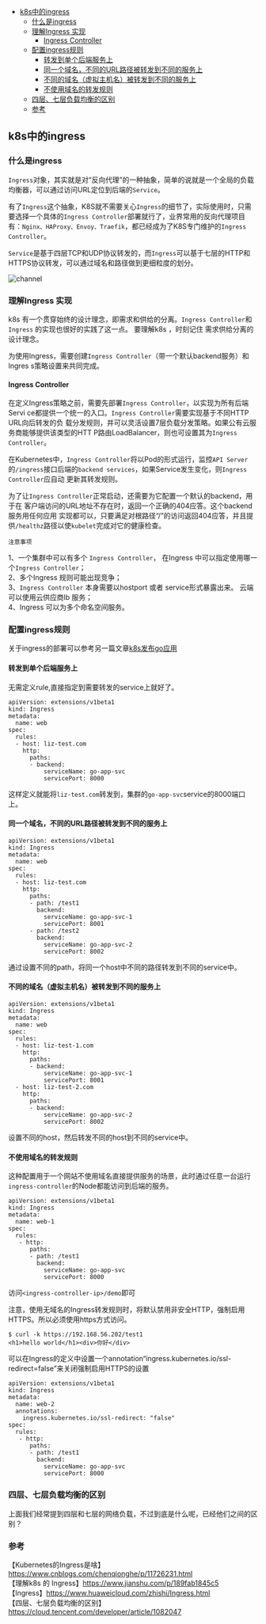 <!-- START doctoc generated TOC please keep comment here to allow auto update -->
<!-- DON'T EDIT THIS SECTION, INSTEAD RE-RUN doctoc TO UPDATE -->


- [k8s中的ingress](#k8s%E4%B8%AD%E7%9A%84ingress)
  - [什么是ingress](#%E4%BB%80%E4%B9%88%E6%98%AFingress)
  - [理解Ingress 实现](#%E7%90%86%E8%A7%A3ingress-%E5%AE%9E%E7%8E%B0)
    - [Ingress Controller](#ingress-controller)
  - [配置ingress规则](#%E9%85%8D%E7%BD%AEingress%E8%A7%84%E5%88%99)
    - [转发到单个后端服务上](#%E8%BD%AC%E5%8F%91%E5%88%B0%E5%8D%95%E4%B8%AA%E5%90%8E%E7%AB%AF%E6%9C%8D%E5%8A%A1%E4%B8%8A)
    - [同一个域名，不同的URL路径被转发到不同的服务上](#%E5%90%8C%E4%B8%80%E4%B8%AA%E5%9F%9F%E5%90%8D%E4%B8%8D%E5%90%8C%E7%9A%84url%E8%B7%AF%E5%BE%84%E8%A2%AB%E8%BD%AC%E5%8F%91%E5%88%B0%E4%B8%8D%E5%90%8C%E7%9A%84%E6%9C%8D%E5%8A%A1%E4%B8%8A)
    - [不同的域名（虚拟主机名）被转发到不同的服务上](#%E4%B8%8D%E5%90%8C%E7%9A%84%E5%9F%9F%E5%90%8D%E8%99%9A%E6%8B%9F%E4%B8%BB%E6%9C%BA%E5%90%8D%E8%A2%AB%E8%BD%AC%E5%8F%91%E5%88%B0%E4%B8%8D%E5%90%8C%E7%9A%84%E6%9C%8D%E5%8A%A1%E4%B8%8A)
    - [不使用域名的转发规则](#%E4%B8%8D%E4%BD%BF%E7%94%A8%E5%9F%9F%E5%90%8D%E7%9A%84%E8%BD%AC%E5%8F%91%E8%A7%84%E5%88%99)
  - [四层、七层负载均衡的区别](#%E5%9B%9B%E5%B1%82%E4%B8%83%E5%B1%82%E8%B4%9F%E8%BD%BD%E5%9D%87%E8%A1%A1%E7%9A%84%E5%8C%BA%E5%88%AB)
  - [参考](#%E5%8F%82%E8%80%83)

<!-- END doctoc generated TOC please keep comment here to allow auto update -->

## k8s中的ingress

### 什么是ingress

`Ingress`对象，其实就是对“反向代理”的一种抽象，简单的说就是一个全局的负载均衡器，可以通过访问URL定位到后端的`Service`。  

有了`Ingress`这个抽象，K8S就不需要关心`Ingress`的细节了，实际使用时，只需要选择一个具体的`Ingress Controller`部署就行了，业界常用的反向代理项目有：`Nginx、HAProxy、Envoy、Traefik`，都已经成为了K8S专门维护的`Ingress Controller`。  

`Service`是基于四层TCP和UDP协议转发的，而`Ingress`可以基于七层的HTTP和HTTPS协议转发，可以通过域名和路径做到更细粒度的划分。  

![channel](/img/ingress_7.jpg?raw=true)

### 理解Ingress 实现

k8s 有一个贯穿始终的设计理念，即需求和供给的分离。`Ingress Controller`和 `Ingress` 的实现也很好的实践了这一点。 要理解k8s ，时刻记住 需求供给分离的设计理念。

为使用Ingress，需要创建`Ingress Controller`（带一个默认backend服务）和Ingres s策略设置来共同完成。 

#### Ingress Controller

在定义Ingress策略之前，需要先部署`Ingress Controller`，以实现为所有后端Servi ce都提供一个统一的入口。`Ingress Controller`需要实现基于不同HTTP URL向后转发的负 载分发规则，并可以灵活设置7层负载分发策略。如果公有云服务商能够提供该类型的HTT P路由LoadBalancer，则也可设置其为`Ingress Controller`。    

在Kubernetes中，`Ingress Controller`将以Pod的形式运行，监控`API Server`的`/ingress`接口后端的`backend services`，如果Service发生变化，则`Ingress Controller`应自动 更新其转发规则。    

为了让`Ingress Controller`正常启动，还需要为它配置一个默认的backend，用于在 客户端访问的URL地址不存在时，返回一个正确的404应答。这个backend服务用任何应用 实现都可以，只要满足对根路径“/”的访问返回404应答，并且提供`/healthz`路径以使`kubelet`完成对它的健康检查。  

`注意事项`

1、一个集群中可以有多个 `Ingress Controller`， 在Ingress 中可以指定使用哪一个`Ingress Controller`；  
2、多个Ingress 规则可能出现竞争；   
3、`Ingress Controller` 本身需要以hostport 或者 service形式暴露出来。 云端可以使用云供应商lb 服务；    
4、Ingress 可以为多个命名空间服务。  

### 配置ingress规则

关于ingress的部署可以参考另一篇文章[k8s发布go应用](https://www.cnblogs.com/ricklz/p/14071965.html)  

#### 转发到单个后端服务上

无需定义rule,直接指定到需要转发的service上就好了。  

```
apiVersion: extensions/v1beta1
kind: Ingress
metadata:
  name: web
spec:
  rules:
  - host: liz-test.com
    http:
      paths:
      - backend:
          serviceName: go-app-svc
          servicePort: 8000
```

这样定义就能将`liz-test.com`转发到，集群的`go-app-svc`service的8000端口上。   

#### 同一个域名，不同的URL路径被转发到不同的服务上

```
apiVersion: extensions/v1beta1
kind: Ingress
metadata:
  name: web
spec:
  rules:
  - host: liz-test.com
    http:
      paths:
      - path: /test1
        backend:
          serviceName: go-app-svc-1
          servicePort: 8001
      - path: /test2
        backend:
          serviceName: go-app-svc-2
          servicePort: 8002
```

通过设置不同的path，将同一个host中不同的路径转发到不同的service中。   

#### 不同的域名（虚拟主机名）被转发到不同的服务上

```
apiVersion: extensions/v1beta1
kind: Ingress
metadata:
  name: web
spec:
  rules:
  - host: liz-test-1.com
    http:
      paths:
      - backend:
          serviceName: go-app-svc-1
          servicePort: 8001
  - host: liz-test-2.com
    http:
      paths:
      - backend:
          serviceName: go-app-svc-2
          servicePort: 8002
```

设置不同的host，然后转发不同的host到不同的service中。   

#### 不使用域名的转发规则

这种配置用于一个网站不使用域名直接提供服务的场景，此时通过任意一台运行`ingress-controller`的Node都能访问到后端的服务。  

```
apiVersion: extensions/v1beta1
kind: Ingress
metadata:
  name: web-1
spec:
  rules:
   - http:
      paths:
      - path: /test1
        backend:
          serviceName: go-app-svc
          servicePort: 8000
```

访问`<ingress-controller-ip>/demo`即可  

注意，使用无域名的Ingress转发规则时，将默认禁用非安全HTTP，强制启用HTTPS。所以必须使用https方式访问。   

```
$ curl -k https://192.168.56.202/test1
<h1>hello world</h1><div>你好</div>
```

可以在Ingress的定义中设置一个annotation“ingress.kubernetes.io/ssl-redirect=false”来关闭强制启用HTTPS的设置

```
apiVersion: extensions/v1beta1
kind: Ingress
metadata:
  name: web-2
  annotations:
    ingress.kubernetes.io/ssl-redirect: "false"
spec:
  rules:
   - http:
      paths:
      - path: /test1
        backend:
          serviceName: go-app-svc
          servicePort: 8000
```

### 四层、七层负载均衡的区别

上面我们经常提到四层和七层的网络负载，不过到底是什么呢，已经他们之间的区别？  



### 参考
【Kubernetes的Ingress是啥】https://www.cnblogs.com/chenqionghe/p/11726231.html  
【理解k8s 的 Ingress】https://www.jianshu.com/p/189fab1845c5  
【Ingress】https://www.huaweicloud.com/zhishi/Ingress.html   
【四层、七层负载均衡的区别】https://cloud.tencent.com/developer/article/1082047  

